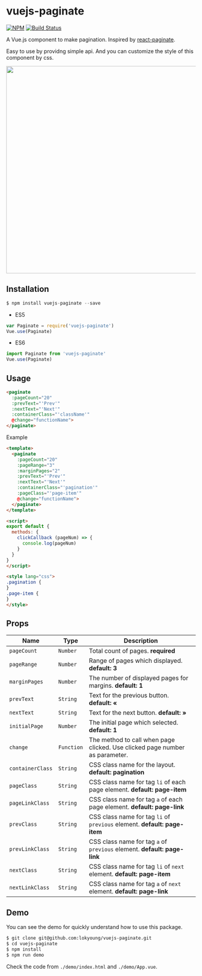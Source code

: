 # vuejs-paginate
[![NPM](https://nodei.co/npm/vuejs-paginate.png)](https://nodei.co/npm/vuejs-paginate/)
[![Build Status](https://travis-ci.org/lokyoung/vuejs-paginate.svg?branch=master)](https://travis-ci.org/lokyoung/vuejs-paginate)

A Vue.js component to make pagination. Inspired by [react-paginate](https://github.com/AdeleD/react-paginate).

Easy to use by providng simple api. And you can customize the style of this component by css.

<img src="https://raw.githubusercontent.com/lokyoung/vuejs-paginate/master/img/pagination-show.gif" width="550" />


## Installation

```js
$ npm install vuejs-paginate --save
```

- ES5
```js
var Paginate = require('vuejs-paginate')
Vue.use(Paginate)
```

- ES6
```js
import Paginate from 'vuejs-paginate'
Vue.use(Paginate)
```

## Usage

```html
<paginate
  :pageCount="20"
  :prevText="'Prev'"
  :nextText="'Next'"
  :containerClass="'className'"
  @change="functionName">
</paginate>
```

Example
```html
<template>
  <paginate
    :pageCount="20"
    :pageRange="3"
    :marginPages="2"
    :prevText="'Prev'"
    :nextText="'Next'"
    :containerClass="'pagination'"
    :pageClass="'page-item'"
    @change="functionName">
  </paginate>
</template>

<script>
export default {
  methods: {
    clickCallback (pageNum) => {
      console.log(pageNum)
    }
  }
}
</script>

<style lang="css">
.pagination {
}
.page-item {
}
</style>
```

## Props
| Name | Type | Description |
| --- | --- | --- |
| `pageCount` | `Number` | Total count of pages. **required** |
| `pageRange` | `Number` | Range of pages which displayed. **default: 3** |
| `marginPages` | `Number` | The number of displayed pages for margins. **default: 1** |
| `prevText` | `String` | Text for the previous button. **default: «**  |
| `nextText` | `String` | Text for the next button. **default: »**  |
| `initialPage` | `Number` | The initial page which selected. **default: 1** |
| `change` | `Function` | The method to call when page clicked. Use clicked page number as parameter. |
| `containerClass` | `String` | CSS class name for the layout. **default: pagination** |
| `pageClass` | `String` | CSS class name for tag `li` of each page element. **default: page-item** |
| `pageLinkClass` | `String` | CSS class name for tag `a` of each page element. **default: page-link** |
| `prevClass` | `String` | CSS class name for tag `li` of `previous` element. **default: page-item** |
| `prevLinkClass` | `String` | CSS class name for tag `a` of `previous` element. **default: page-link** |
| `nextClass` | `String` | CSS class name for tag `li` of `next` element. **default: page-item** |
| `nextLinkClass` | `String` | CSS class name for tag `a` of `next` element. **default: page-link** |

## Demo
You can see the demo for quickly understand how to use this package.

```sh
$ git clone git@github.com:lokyoung/vuejs-paginate.git
$ cd vuejs-paginate
$ npm install
$ npm run demo
```

Check the code from `./demo/index.html` and `./demo/App.vue`.
